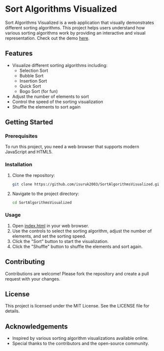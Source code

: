 # Sort Algorithms Visualized

Sort Algorithms Visualized is a web application that visually demonstrates different sorting algorithms. This project helps users understand how various sorting algorithms work by providing an interactive and visual representation. Check out the demo [here](https://isuruk2003.github.io/SortAlgorithmsVisualized/).

## Features

- Visualize different sorting algorithms including:
  - Selection Sort
  - Bubble Sort
  - Insertion Sort
  - Quick Sort
  - Bogo Sort (for fun)
- Adjust the number of elements to sort
- Control the speed of the sorting visualization
- Shuffle the elements to sort again

## Getting Started

### Prerequisites

To run this project, you need a web browser that supports modern JavaScript and HTML5.

### Installation

1. Clone the repository:
    ```sh
    git clone https://github.com/isuruk2003/SortAlgorithmsVisualized.git
    ```
2. Navigate to the project directory:
    ```sh
    cd SortAlgorithmsVisualized
    ```

### Usage

1. Open [index.html](http://_vscodecontentref_/1) in your web browser.
2. Use the controls to select the sorting algorithm, adjust the number of elements, and set the sorting speed.
3. Click the "Sort" button to start the visualization.
4. Click the "Shuffle" button to shuffle the elements and sort again.

## Contributing

Contributions are welcome! Please fork the repository and create a pull request with your changes.

## License

This project is licensed under the MIT License. See the LICENSE file for details.

## Acknowledgements

- Inspired by various sorting algorithm visualizations available online.
- Special thanks to the contributors and the open-source community.
